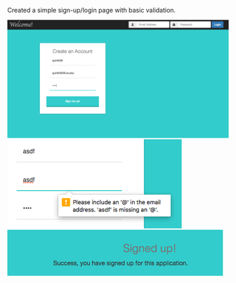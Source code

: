 Created a simple sign-up/login page with basic validation.

<img src="1.png">
<img src="2.png">
<img src="3.png">
